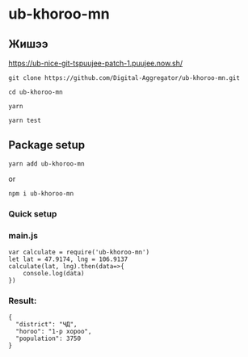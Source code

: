# ub-khoroo-mn

## Жишээ 
https://ub-nice-git-tspuujee-patch-1.puujee.now.sh/

```
git clone https://github.com/Digital-Aggregator/ub-khoroo-mn.git

cd ub-khoroo-mn

yarn

yarn test
```

## Package setup
```
yarn add ub-khoroo-mn
```
or
```
npm i ub-khoroo-mn
```

### Quick setup 
### main.js
```
var calculate = require('ub-khoroo-mn')
let lat = 47.9174, lng = 106.9137
calculate(lat, lng).then(data=>{
    console.log(data)
})

```
### Result:
```
{
  "district": "ЧД",
  "horoo": "1-р хороо",
  "population": 3750
}
```
